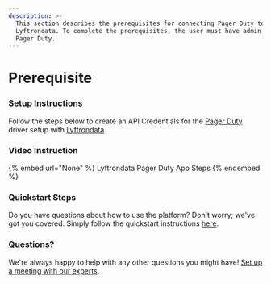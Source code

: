 ```yaml
---
description: >-
  This section describes the prerequisites for connecting Pager Duty to
  Lyftrondata. To complete the prerequisites, the user must have admin access to
  Pager Duty.
---
```


# Prerequisite

<mark style="color:blue;"></mark>

### Setup Instructions

Follow the steps below to create an API Credentials for the [Pager Duty](None) driver setup with [Lyftrondata](https://www.lyftrondata.com)

### Video Instruction

{% embed url="None" %}
Lyftrondata Pager Duty App Steps
{% endembed %}

### Quickstart Steps

Do you have questions about how to use the platform? Don't worry; we've got you covered. Simply follow the quickstart instructions [here](README.md).

### Questions? <a href="#questions" id="questions"></a>

We're always happy to help with any other questions you might have! [Set up a meeting with our experts](https://www.lyftrondata.com/book-a-meeting/).

